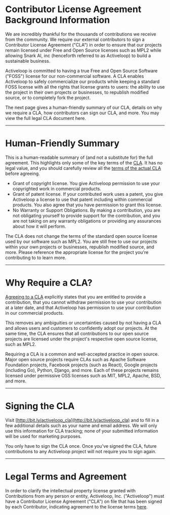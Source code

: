 # Contributor License Agreement Background Information

We are incredibly thankful for the thousands of contributions we receive from the community. We require our external contributors to sign a Contributor License Agreement ("CLA") in order to ensure that our projects remain licensed under Free and Open Source licenses such as MPL2 while allowing Snark AI, inc (henceforth referred to as Activeloop) to build a sustainable business.

Activeloop is committed to having a true Free and Open Source Software ("FOSS") license for our non-commercial software. A CLA enables Activeloop to safely commercialize our products while keeping a standard FOSS license with all the rights that license grants to users: the ability to use the project in their own projects or businesses, to republish modified source, or to completely fork the project.

The next page gives a human-friendly summary of our CLA, details on why we require a CLA, how contributors can sign our CLA, and more. You may view the full legal CLA document here.

---

# Human-Friendly Summary

This is a human-readable summary of (and not a substitute for) the full agreement. This highlights only some of the key terms of the [CLA](https://github.com/activeloopai/Hub/blob/master/LICENSE). It has no legal value, and you should carefully review all the [terms of the actual CLA](https://github.com/activeloopai/Hub/blob/master/LICENSE) before agreeing.
- Grant of copyright license. You give Activeloop permission to use your copyrighted work in commercial products.
- Grant of patent license. If your contributed work uses a patent, you give Activeloop a license to use that patent including within commercial products. You also agree that you have permission to grant this license.
- No Warranty or Support Obligations. By making a contribution, you are not obligating yourself to provide support for the contribution, and you are not taking on any warranty obligations or providing any assurances about how it will perform.

The CLA does not change the terms of the standard open source license used by our software such as MPL2. You are still free to use our projects within your own projects or businesses, republish modified source, and more. Please reference the appropriate license for the project you're contributing to to learn more.

---

# Why Require a CLA?
[Agreeing to a CLA](https://github.com/activeloopai/Hub/blob/master/LICENSE) explicitly states that you are entitled to provide a contribution, that you cannot withdraw permission to use your contribution at a later date, and that Activeloop has permission to use your contribution in our commercial products.

This removes any ambiguities or uncertainties caused by not having a CLA and allows users and customers to confidently adopt our projects. At the same time, the CLA ensures that all contributions to our open source projects are licensed under the project's respective open source license, such as MPL2.

Requiring a CLA is a common and well-accepted practice in open source. Major open source projects require CLAs such as Apache Software Foundation projects, Facebook projects (such as React), Google projects (including Go), Python, Django, and more. Each of these projects remains licensed under permissive OSS licenses such as MIT, MPL2, Apache, BSD, and more.

---

# Signing the CLA
Visit [http://bit.ly/activeloop_cla](http://bit.ly/activeloop_cla) and to fill in a few additional details such as your name and email address. We will only use this information for CLA tracking; none of your submitted information will be used for marketing purposes.

You only have to sign the CLA once. Once you've signed the CLA, future contributions to any Activeloop project will not require you to sign again.

---

# Legal Terms and Agreement
In order to clarify the intellectual property license granted with Contributions from any person or entity, Activeloop, Inc. ("Activeloop") must have a Contributor License Agreement ("CLA") on file that has been signed by each Contributor, indicating agreement to the license terms [here](https://github.com/activeloopai/Hub/blob/master/LICENSE). 
